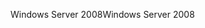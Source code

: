 <span data-ttu-id="a0f3a-101">Windows Server 2008</span><span class="sxs-lookup"><span data-stu-id="a0f3a-101">Windows Server 2008</span></span>